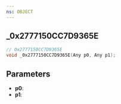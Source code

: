 ```yaml
---
ns: OBJECT
---
```

## _0x2777150CC7D9365E

```c
// 0x2777150CC7D9365E
void _0x2777150CC7D9365E(Any p0, Any p1);
```

## Parameters
* **p0**:
* **p1**:
